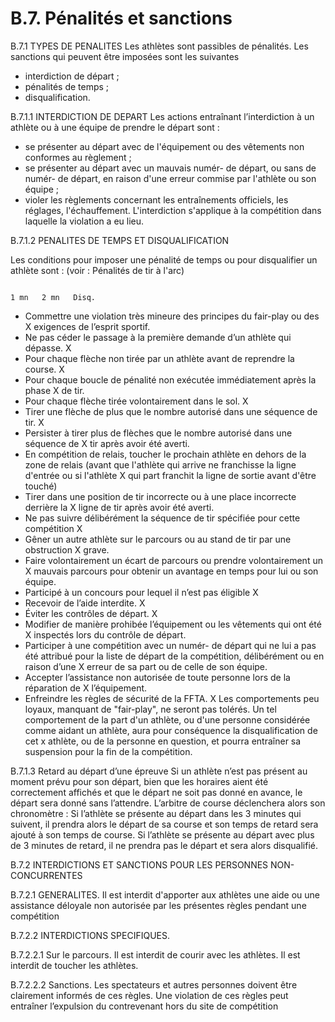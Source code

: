 # B.7. Pénalités et sanctions

B.7.1 TYPES DE PENALITES
Les athlètes sont passibles de pénalités.
Les sanctions qui peuvent être imposées sont les suivantes

- interdiction de départ ;
- pénalités de temps ;
- disqualification.

B.7.1.1 INTERDICTION DE DEPART
Les actions entraînant l’interdiction à un athlète ou à une équipe de prendre le départ sont :

- se présenter au départ avec de l'équipement ou des vêtements non conformes au règlement ;
- se présenter au départ avec un mauvais numér- de départ, ou sans de numér- de départ, en raison
  d'une erreur commise par l'athlète ou son équipe ;
- violer les règlements concernant les entraînements officiels, les réglages, l'échauffement.
  L'interdiction s'applique à la compétition dans laquelle la violation a eu lieu.

B.7.1.2 PENALITES DE TEMPS ET DISQUALIFICATION

Les conditions pour imposer une pénalité de temps ou pour disqualifier un athlète sont :
(voir : Pénalités de tir à l'arc)

                                                                                         1 mn   2 mn   Disq.

- Commettre une violation très mineure des principes du fair-play ou des
  X
  exigences de l’esprit sportif.
- Ne pas céder le passage à la première demande d’un athlète qui dépasse. X
- Pour chaque flèche non tirée par un athlète avant de reprendre la course. X
- Pour chaque boucle de pénalité non exécutée immédiatement après la phase
  X
  de tir.
- Pour chaque flèche tirée volontairement dans le sol. X
- Tirer une flèche de plus que le nombre autorisé dans une séquence de tir. X
- Persister à tirer plus de flèches que le nombre autorisé dans une séquence de
  X
  tir après avoir été averti.
- En compétition de relais, toucher le prochain athlète en dehors de la zone de
  relais (avant que l'athlète qui arrive ne franchisse la ligne d'entrée ou si l'athlète X
  qui part franchit la ligne de sortie avant d'être touché)
- Tirer dans une position de tir incorrecte ou à une place incorrecte derrière la
  X
  ligne de tir après avoir été averti.
- Ne pas suivre délibérément la séquence de tir spécifiée pour cette compétition X
- Gêner un autre athlète sur le parcours ou au stand de tir par une obstruction
  X
  grave.
- Faire volontairement un écart de parcours ou prendre volontairement un
  X
  mauvais parcours pour obtenir un avantage en temps pour lui ou son équipe.
- Participé à un concours pour lequel il n’est pas éligible X
- Recevoir de l’aide interdite. X
- Éviter les contrôles de départ. X
- Modifier de manière prohibée l’équipement ou les vêtements qui ont été
  X
  inspectés lors du contrôle de départ.
- Participer à une compétition avec un numér- de départ qui ne lui a pas été
  attribué pour la liste de départ de la compétition, délibérément ou en raison d’une X
  erreur de sa part ou de celle de son équipe.
- Accepter l’assistance non autorisée de toute personne lors de la réparation de
  X
  l’équipement.
- Enfreindre les règles de sécurité de la FFTA. X
  Les comportements peu loyaux, manquant de "fair-play", ne seront pas tolérés.
  Un tel comportement de la part d'un athlète, ou d'une personne considérée
  comme aidant un athlète, aura pour conséquence la disqualification de cet x
  athlète, ou de la personne en question, et pourra entraîner sa suspension pour
  la fin de la compétition.

B.7.1.3 Retard au départ d’une épreuve
Si un athlète n’est pas présent au moment prévu pour son départ, bien que les horaires aient été
correctement affichés et que le départ ne soit pas donné en avance, le départ sera donné sans l’attendre.
L’arbitre de course déclenchera alors son chronomètre :
Si l’athlète se présente au départ dans les 3 minutes qui suivent, il prendra alors le départ de sa course et
son temps de retard sera ajouté à son temps de course.
Si l’athlète se présente au départ avec plus de 3 minutes de retard, il ne prendra pas le départ et sera alors
disqualifié.

B.7.2 INTERDICTIONS ET SANCTIONS POUR LES PERSONNES NON-CONCURRENTES

B.7.2.1 GENERALITES.
Il est interdit d'apporter aux athlètes une aide ou une assistance déloyale non autorisée par les présentes
règles pendant une compétition

B.7.2.2 INTERDICTIONS SPECIFIQUES.

B.7.2.2.1 Sur le parcours.
Il est interdit de courir avec les athlètes.
Il est interdit de toucher les athlètes.

B.7.2.2.2 Sanctions.
Les spectateurs et autres personnes doivent être clairement informés de ces règles.
Une violation de ces règles peut entraîner l’expulsion du contrevenant hors du site de compétition
